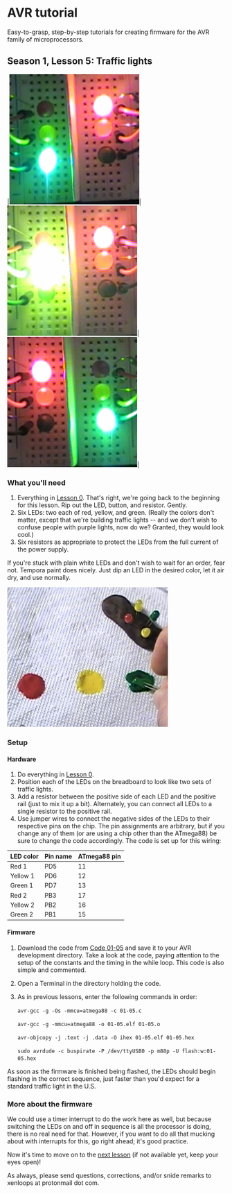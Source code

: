 # AVR tutorial
Easy-to-grasp, step-by-step tutorials for creating firmware for the AVR family of microprocessors.

## Season 1, Lesson 5: Traffic lights

|![Traffic light](../images/00-05-traffic1.png)|![Traffic light](../images/00-05-traffic2.png)|![Traffic light](../images/00-05-traffic3.png)|


### What you'll need

1. Everything in [Lesson 0](00-00-lab-setup.md). That's right, we're going back to the beginning for this lesson. Rip out the LED, button, and resistor. Gently.
1. Six LEDs: two each of red, yellow, and green. (Really the colors don't matter, except that we're building traffic lights -- and we don't wish to confuse people with purple lights, now do we? Granted, they would look cool.)
1. Six resistors as appropriate to protect the LEDs from the full current of the power supply.

If you're stuck with plain white LEDs and don't wish to wait for an order, fear not. Tempora paint does nicely. Just dip an LED in the desired color, let it air dry, and use normally.

![Painting LEDs](../images/00-05-traffic-paint.png)

### Setup
#### Hardware
1. Do everything in [Lesson 0](00-00-lab-setup.md). 
1. Position each of the LEDs on the breadboard to look like two sets of traffic lights.
1. Add a resistor between the positive side of each LED and the positive rail (just to mix it up a bit). Alternately, you can connect all LEDs to a single resistor to the positive rail.
1. Use jumper wires to connect the negative sides of the LEDs to their respective pins on the chip. The pin assignments are arbitrary, but if you change any of them (or are using a chip other than the ATmega88) be sure to change the code accordingly. The code is set up for this wiring:

|LED color|Pin name|ATmega88 pin|
|--|--|--|
| Red 1  | PD5 | 11 |
| Yellow 1  | PD6 | 12 |
| Green 1  | PD7 | 13 |
| Red 2  | PB3 | 17 |
| Yellow 2  | PB2 | 16 |
| Green 2  | PB1 | 15 |


#### Firmware
1. Download the code from [Code 01-05](../code/01-05.c) and save it to your AVR development directory. Take a look at the code, paying attention to the setup of the constants and the timing in the while loop. This code is also simple and commented.
1. Open a Terminal in the directory holding the code.
1. As in previous lessons, enter the following commands in order: 

   `avr-gcc -g -Os -mmcu=atmega88 -c 01-05.c`

   `avr-gcc -g -mmcu=atmega88 -o 01-05.elf 01-05.o`

   `avr-objcopy -j .text -j .data -O ihex 01-05.elf 01-05.hex`

   `sudo avrdude -c buspirate -P /dev/ttyUSB0 -p m88p -U flash:w:01-05.hex`

As soon as the firmware is finished being flashed, the LEDs should begin flashing in the correct sequence, just faster than you'd expect for a standard traffic light in the U.S.

### More about the firmware
We could use a timer interrupt to do the work here as well, but because switching the LEDs on and off in sequence is all the processor is doing, there is no real need for that. However, if you want to do all that mucking about with interrupts for this, go right ahead; it's good practice.

Now it's time to move on to the [next lesson](01-06-LED-PWM-pulse.md) (if not available yet, keep your eyes open)!

As always, please send questions, corrections, and/or snide remarks to xenloops at protonmail dot com.

